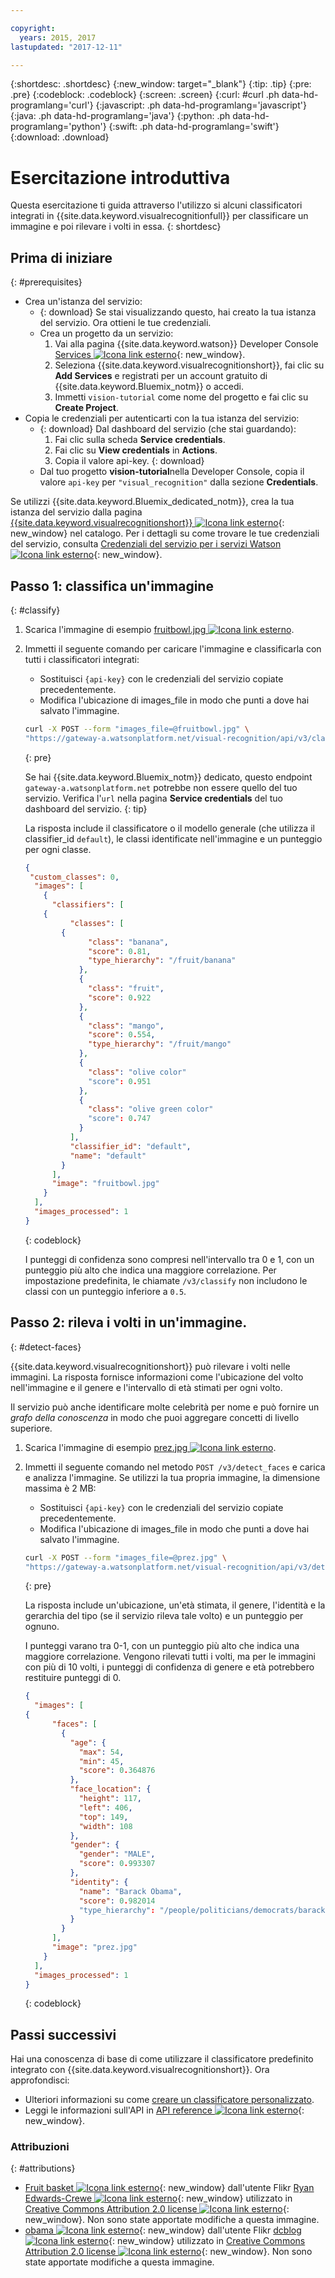 ```yaml
---

copyright:
  years: 2015, 2017
lastupdated: "2017-12-11"

---
```


{:shortdesc: .shortdesc}
{:new_window: target="_blank"}
{:tip: .tip}
{:pre: .pre}
{:codeblock: .codeblock}
{:screen: .screen}
{:curl: #curl .ph data-hd-programlang='curl'}
{:javascript: .ph data-hd-programlang='javascript'}
{:java: .ph data-hd-programlang='java'}
{:python: .ph data-hd-programlang='python'}
{:swift: .ph data-hd-programlang='swift'}
{:download: .download}

# Esercitazione introduttiva

Questa esercitazione ti guida attraverso l'utilizzo si alcuni classificatori integrati in {{site.data.keyword.visualrecognitionfull}} per classificare un immagine e poi rilevare i volti in essa.
{: shortdesc}

## Prima di iniziare 
{: #prerequisites}

- Crea un'istanza del servizio: 
    - {: download} Se stai visualizzando questo, hai creato la tua istanza del servizio. Ora ottieni le tue credenziali.
    - Crea un progetto da un servizio: 
        1.  Vai alla pagina {{site.data.keyword.watson}} Developer Console [Services ![Icona link esterno](../../icons/launch-glyph.svg "Icona link esterno")](https://console.{DomainName}/developer/watson/services){: new_window}.
        1.  Seleziona {{site.data.keyword.visualrecognitionshort}}, fai clic su **Add Services** e registrati per un account gratuito di {{site.data.keyword.Bluemix_notm}} o accedi.
        1.  Immetti `vision-tutorial` come nome del progetto e fai clic su **Create Project**.
- Copia le credenziali per autenticarti con la tua istanza del servizio:
    - {: download} Dal dashboard del servizio (che stai guardando):
        1.  Fai clic sulla scheda **Service credentials**.
        1.  Fai clic su **View credentials** in **Actions**.
        1.  Copia il valore api-key.
        {: download}
    - Dal tuo progetto **vision-tutorial**nella Developer Console, copia il valore `api-key` per `"visual_recognition"` dalla sezione **Credentials**.

<!-- Remove this text after dedicated instances have the Developer Console: begin -->

Se utilizzi {{site.data.keyword.Bluemix_dedicated_notm}}, crea la tua istanza del servizio dalla pagina [{{site.data.keyword.visualrecognitionshort}} ![Icona link esterno](../../icons/launch-glyph.svg "Icona link esterno")](https://console.{DomainName}/catalog/services/visual-recognition/){: new_window} nel catalogo. Per i dettagli su come trovare le tue credenziali del servizio, consulta [Credenziali del servizio per i servizi Watson ![Icona link esterno](../../icons/launch-glyph.svg "Icona link esterno")](/docs/services/watson/getting-started-credentials.html#getting-credentials-manually){: new_window}.

<!-- Remove this text after dedicated instances have the Developer Console: end -->

## Passo 1: classifica un'immagine
{: #classify}

1.  Scarica l'immagine di esempio <a target="_blank" href="https://watson-developer-cloud.github.io/doc-tutorial-downloads/visual-recognition/fruitbowl.jpg" download="fruitbowl.jpg">fruitbowl.jpg <img src="../../icons/launch-glyph.svg" alt="Icona link esterno" title="Icona link esterno" class="style-scope doc-content"></a>.
1.  Immetti il seguente comando per caricare l'immagine e classificarla con tutti i classificatori integrati:
    - Sostituisci `{api-key}` con le credenziali del servizio copiate precedentemente.
    - Modifica l'ubicazione di images\_file in modo che punti a dove hai salvato l'immagine.

    ```bash
    curl -X POST --form "images_file=@fruitbowl.jpg" \
    "https://gateway-a.watsonplatform.net/visual-recognition/api/v3/classify?api_key={api-key}&version=2016-05-20"
    ```
    {: pre}

    Se hai {{site.data.keyword.Bluemix_notm}} dedicato, questo endpoint `gateway-a.watsonplatform.net` potrebbe non essere quello del tuo servizio. Verifica l'`url` nella pagina **Service credentials** del tuo dashboard del servizio.
    {: tip}

    La risposta include il classificatore o il modello generale (che utilizza il classifier_id `default`), le classi identificate nell'immagine e un punteggio per ogni classe.

    ```json
    {
     "custom_classes": 0,
      "images": [
        {
          "classifiers": [
        {
              "classes": [
            {
                  "class": "banana",
                  "score": 0.81,
                  "type_hierarchy": "/fruit/banana"
                },
                {
                  "class": "fruit",
                  "score": 0.922
                },
                {
                  "class": "mango",
                  "score": 0.554,
                  "type_hierarchy": "/fruit/mango"
                },
                {
                  "class": "olive color"
                  "score": 0.951
                },
                {
                  "class": "olive green color"
                  "score": 0.747
                }
              ],
              "classifier_id": "default",
              "name": "default"
            }
          ],
          "image": "fruitbowl.jpg"
        }
      ],
      "images_processed": 1
    }
    ```
    {: codeblock}

    I punteggi di confidenza sono compresi nell'intervallo tra 0 e 1, con un punteggio più alto che indica una maggiore correlazione. Per impostazione predefinita, le chiamate `/v3/classify` non includono le classi con un punteggio inferiore a `0.5`.

## Passo 2: rileva i volti in un'immagine.
{: #detect-faces}

{{site.data.keyword.visualrecognitionshort}} può rilevare i volti nelle immagini. La risposta fornisce informazioni come l'ubicazione del volto nell'immagine e il genere e l'intervallo di età stimati per ogni volto.

Il servizio può anche identificare molte celebrità per nome e può fornire un *grafo della conoscenza* in modo che puoi aggregare concetti di livello superiore.

1.  Scarica l'immagine di esempio <a target="_blank" href="https://watson-developer-cloud.github.io/doc-tutorial-downloads/visual-recognition/prez.jpg" download="prez.jpg">prez.jpg <img src="../../icons/launch-glyph.svg" alt="Icona link esterno" title="Icona link esterno" class="style-scope doc-content"></a>.
1.  Immetti il seguente comando nel metodo `POST /v3/detect_faces` e carica e analizza l'immagine. Se utilizzi la tua propria immagine, la dimensione massima è 2 MB:
    - Sostituisci `{api-key}` con le credenziali del servizio copiate precedentemente.
    - Modifica l'ubicazione di images\_file in modo che punti a dove hai salvato l'immagine.

    ```bash
    curl -X POST --form "images_file=@prez.jpg" \
    "https://gateway-a.watsonplatform.net/visual-recognition/api/v3/detect_faces?api_key={api-key}&version=2016-05-20"
    ```
    {: pre}

    La risposta include un'ubicazione, un'età stimata, il genere, l'identità e la gerarchia del tipo (se il servizio rileva tale volto) e un punteggio per ognuno.

    I punteggi varano tra 0-1, con un punteggio più alto che indica una maggiore correlazione. Vengono rilevati tutti i volti, ma per le immagini con più di 10 volti, i punteggi di confidenza di genere e età potrebbero restituire punteggi di 0.

    ```json
    {
      "images": [
    {
          "faces": [
            {
              "age": {
                "max": 54,
                "min": 45,
                "score": 0.364876
              },
              "face_location": {
                "height": 117,
                "left": 406,
                "top": 149,
                "width": 108
              },
              "gender": {
                "gender": "MALE",
                "score": 0.993307
              },
              "identity": {
                "name": "Barack Obama",
                "score": 0.982014
                "type_hierarchy": "/people/politicians/democrats/barack obama"
              }
            }
          ],
          "image": "prez.jpg"
        }
      ],
      "images_processed": 1
    }
    ```
    {: codeblock}

## Passi successivi

Hai una conoscenza di base di come utilizzare il classificatore predefinito integrato con {{site.data.keyword.visualrecognitionshort}}. Ora approfondisci:

- Ulteriori informazioni su come [creare un classificatore personalizzato](/docs/services/visual-recognition/tutorial-custom-classifier.html).
- Leggi le informazioni sull'API in [API reference ![Icona link esterno](../../icons/launch-glyph.svg "Icona link esterno")](https://www.ibm.com/watson/developercloud/visual-recognition/api/v3/){: new_window}.

### Attribuzioni
{: #attributions}

- [Fruit basket ![Icona link esterno](../../icons/launch-glyph.svg "Icona link esterno")](https://flic.kr/p/JPHES){: new_window} dall'utente Flikr [Ryan Edwards-Crewe ![Icona link esterno](../../icons/launch-glyph.svg "Icona link esterno")](https://www.flickr.com/photos/ryanec/){: new_window} utilizzato in [Creative Commons Attribution 2.0 license ![Icona link esterno](../../icons/launch-glyph.svg "Icona link esterno")](http://creativecommons.org/licenses/by/2.0/deed.en){: new_window}. Non sono state apportate modifiche a questa immagine. 
- [obama ![Icona link esterno](../../icons/launch-glyph.svg "Icona link esterno")](http://bit.ly/1T0DCl9){: new_window} dall'utente Flikr [dcblog ![Icona link esterno](../../icons/launch-glyph.svg "Icona link esterno")](https://www.flickr.com/photos/12863058@N08/){: new_window} utilizzato in [Creative Commons Attribution 2.0 license ![Icona link esterno](../../icons/launch-glyph.svg "Icona link esterno")](http://creativecommons.org/licenses/by/2.0/deed.en){: new_window}. Non sono state apportate modifiche a questa immagine. 
